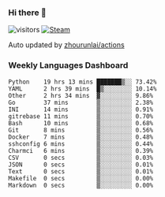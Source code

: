 ### Hi there 👋

![visitors](https://visitor-badge.glitch.me/badge?page_id=zhourunlai)
[![Steam](https://img.shields.io/badge/dynamic/json?label=Steam&query=%24.data.totalSubs&url=https%3A%2F%2Fapi.spencerwoo.com%2Fsubstats%2F%3Fsource%3DsteamGames%26queryKey%3D76561198285156854&suffix=%20Games&logo=steam&labelColor=134375&color=0b1a37&longCache=true)](http://steamcommunity.com/profiles/76561198285156854)

Auto updated by <a href="https://github.com/zhourunlai/zhourunlai/actions" target="_blank">zhourunlai/actions</a>

### Weekly Languages Dashboard

<!--PART:wakatime-->
```text
Python    19 hrs 13 mins ███████▒░░ 73.42%
YAML      2 hrs 39 mins  █▒░░░░░░░░ 10.14%
Other     2 hrs 34 mins  ▓░░░░░░░░░ 9.86%
Go        37 mins        ▒░░░░░░░░░ 2.38%
INI       14 mins        ▒░░░░░░░░░ 0.91%
gitrebase 11 mins        ▒░░░░░░░░░ 0.70%
Bash      10 mins        ▒░░░░░░░░░ 0.68%
Git       8 mins         ▒░░░░░░░░░ 0.56%
Docker    7 mins         ▒░░░░░░░░░ 0.48%
sshconfig 6 mins         ▒░░░░░░░░░ 0.44%
Charmci   6 mins         ▒░░░░░░░░░ 0.39%
CSV       0 secs         ▒░░░░░░░░░ 0.03%
JSON      0 secs         ▒░░░░░░░░░ 0.01%
Text      0 secs         ▒░░░░░░░░░ 0.01%
Makefile  0 secs         ▒░░░░░░░░░ 0.00%
Markdown  0 secs         ▒░░░░░░░░░ 0.00%
```
<!--PART:wakatime-->
